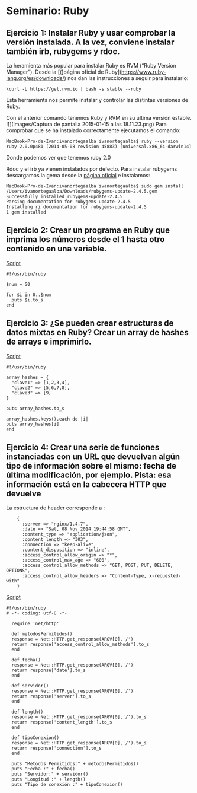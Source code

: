 # Seminario: Ruby

## Ejercicio 1: Instalar Ruby y usar comprobar la versión instalada. A la vez, conviene instalar también irb, rubygems y rdoc.
La heramienta más popular para instalar Ruby es RVM (“Ruby Version Manager”).
Desde la [(]página oficial de Ruby](https://www.ruby-lang.org/es/downloads/) nos dan las instrucciones a seguir para instalarlo:
```
\curl -L https://get.rvm.io | bash -s stable --ruby
```
Esta herramienta nos permite instalar y controlar las distintas versiones de Ruby.

Con el anterior comando tenemos Ruby y RVM en su ultima versión estable.
![](images/Captura de pantalla 2015-01-15 a las 18.11.23.png)
Para comprobar que se ha instalado correctamente ejecutamos el comando:
```
MacBook-Pro-de-Ivan:ivanortegaalba ivanortegaalba$ ruby --version
ruby 2.0.0p481 (2014-05-08 revision 45883) [universal.x86_64-darwin14]
```
Donde podemos ver que tenemos ruby 2.0

Rdoc y el irb ya vienen instalados por defecto.
Para instalar rubygems descargamos la gema desde la [página oficial](https://rubygems.org/pages/download) e instalamos:

```
MacBook-Pro-de-Ivan:ivanortegaalba ivanortegaalba$ sudo gem install /Users/ivanortegaalba/Downloads/rubygems-update-2.4.5.gem
Successfully installed rubygems-update-2.4.5
Parsing documentation for rubygems-update-2.4.5
Installing ri documentation for rubygems-update-2.4.5
1 gem installed
```
## Ejercicio 2: Crear un programa en Ruby que imprima los números desde el 1 hasta otro contenido en una variable.

[Script](scriptRuby/ejercicio2.rb)

```
#!/usr/bin/ruby

$num = 50

for $i in 0..$num
  puts $i.to_s
end
```
## Ejercicio 3: ¿Se pueden crear estructuras de datos mixtas en Ruby? Crear un array de hashes de arrays e imprimirlo.

[Script](scriptRuby/ejercicio3.rb)

```
#!/usr/bin/ruby

array_hashes = {
  "clave1" => [1,2,3,4],
  "clave2" => [5,6,7,8],
  "clave3" => [9]
}

puts array_hashes.to_s

array_hashes.keys().each do |i|
puts array_hashes[i]
end
```


## Ejercicio 4: Crear una serie de funciones instanciadas con un URL que devuelvan algún tipo de información sobre el mismo: fecha de última modificación, por ejemplo. Pista: esa información está en la cabecera HTTP que devuelve

La estructura de header corresponde a :
```
    {
      :server => "nginx/1.4.7",
      :date => "Sat, 08 Nov 2014 19:44:58 GMT",
      :content_type => "application/json",
      :content_length => "303",
      :connection => "keep-alive",
      :content_disposition => "inline",
      :access_control_allow_origin => "*",
      :access_control_max_age => "600",
      :access_control_allow_methods => "GET, POST, PUT, DELETE, OPTIONS",
      :access_control_allow_headers => "Content-Type, x-requested-with"
    }
```
[Script](scriptRuby/ejercicio4.rb)

```
#!/usr/bin/ruby
# -*- coding: utf-8 -*-

  require 'net/http'

  def metodosPermitidos()
  response = Net::HTTP.get_response(ARGV[0],'/')
  return response['access_control_allow_methods'].to_s
  end

  def fecha()
  response = Net::HTTP.get_response(ARGV[0],'/')
  return response['date'].to_s
  end

  def servidor()
  response = Net::HTTP.get_response(ARGV[0],'/')
  return response['server'].to_s
  end

  def length()
  response = Net::HTTP.get_response(ARGV[0],'/').to_s
  return response['content_length'].to_s
  end

  def tipoConexion()
  response = Net::HTTP.get_response(ARGV[0],'/').to_s
  return response['connection'].to_s
  end

  puts "Metodos Permitidos:" + metodosPermitidos()
  puts "Fecha :" + fecha()
  puts "Servidor:" + servidor()
  puts "Longitud :" + length()
  puts "Tipo de conexión :" + tipoConexion()

```
